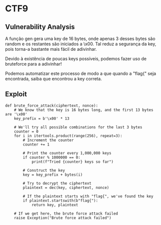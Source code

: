 # CTF9

## Vulnerability Analysis
A função gen gera uma key de 16 bytes, onde apenas 3 desses bytes são random e os restantes são iniciados a \x00. Tal reduz a segurança da key, pois torna-a bastante mais fácil de adivinhar.

Devido à existência de poucas keys possíveis, podemos fazer uso de bruteforce para a adivinhar!

Podemos automatizar este processo de modo a que quando a "flag{" seja encontrada, saiba que encontrou a key correta.

## Exploit

```
def brute_force_attack(ciphertext, nonce):
    # We know that the key is 16 bytes long, and the first 13 bytes are '\x00'
    key_prefix = b'\x00' * 13

    # We'll try all possible combinations for the last 3 bytes
    counter = 0
    for i in itertools.product(range(256), repeat=3):
        # Increment the counter
        counter += 1

        # Print the counter every 1,000,000 keys
        if counter % 1000000 == 0:
            print(f"Tried {counter} keys so far")

        # Construct the key
        key = key_prefix + bytes(i)

        # Try to decrypt the ciphertext
        plaintext = dec(key, ciphertext, nonce)

        # If the plaintext starts with "flag{", we've found the key
        if plaintext.startswith(b"flag{"):
            return key, plaintext

    # If we get here, the brute force attack failed
    raise Exception("Brute force attack failed")
 ```
